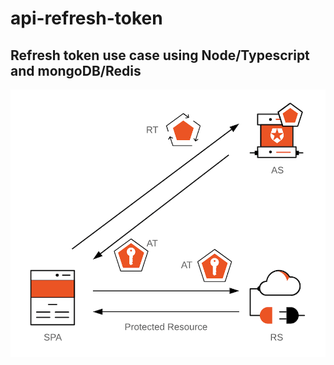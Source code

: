 # api-refresh-token

## Refresh token use case using Node/Typescript and mongoDB/Redis


<img src="https://raw.githubusercontent.com/younes-barhouni/api-refresh-token/master/doc/rt-and-at.png" width="600" />